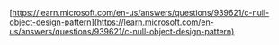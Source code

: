 [https://learn.microsoft.com/en-us/answers/questions/939621/c-null-object-design-pattern](https://learn.microsoft.com/en-us/answers/questions/939621/c-null-object-design-pattern)
